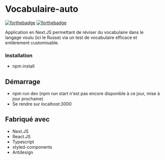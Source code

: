 # Vocabulaire-auto

[![forthebadge](http://forthebadge.com/images/badges/built-with-love.svg)](http://forthebadge.com)  [![forthebadge](http://forthebadge.com/images/badges/powered-by-electricity.svg)](http://forthebadge.com)

Application en Next.JS permettant de réviser du vocabulaire dans le langage voulu (ici le Russe) via un test de vocabulaire efficace et entièrement customisable.

### Installation

- npm install

## Démarrage

- npm run dev (npm run start n'est pas encore disponible à ce jour, mise à jour prochaine)
- Se rendre sur localhost:3000

## Fabriqué avec

- Next.JS
- React.JS
- Typescript
- styled-components
- Antdesign

